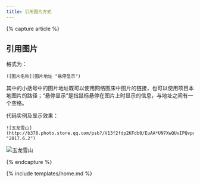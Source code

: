 ```yaml
---
title: 引用图片方式
---
```


{% capture article %}


## 引用图片

格式为：

	![图片名称](图片地址 "悬停显示")

其中的小括号中的图片地址既可以使用网络图床中图片的链接，也可以使用项目本地图片的路径；“悬停显示”是指鼠标悬停在图片上时显示的信息，与地址之间有一个空格。

代码实例及显示效果：

	![玉龙雪山](http://b378.photo.store.qq.com/psb?/V13f2fdp2KFdb0/EuAA*UN7XwQUvIPQvpqlFYue83qdLuqB.jv0OETzj20!/b/dA*pVeGTPwAA&bo=6gOAAkAG*gMFAPM!&rf=viewer_4 "2017.6.2")

![玉龙雪山](http://b378.photo.store.qq.com/psb?/V13f2fdp2KFdb0/EuAA*UN7XwQUvIPQvpqlFYue83qdLuqB.jv0OETzj20!/b/dA*pVeGTPwAA&bo=6gOAAkAG*gMFAPM!&rf=viewer_4 "2017.6.2")

{% endcapture %}

{% include templates/home.md %}

